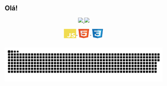 ## Olá!
<div align="center">
  <a href="https://github.com/Endizzz">
  <img height="180em" src="https://github-readme-stats.vercel.app/api?username=Endizzz&show_icons=true&theme=merko&include_all_commits=true&count_private=true"/>
  <img height="160em" src="https://github-readme-stats.vercel.app/api/top-langs/?username=Endizzz&layout=compact&langs_count=7&theme=merko"/>  
</div> 
        
    
<div align="center" style="display: inline_block"><br>
  <img align="center" alt="Rafa-Js" height="30" width="40" src="https://raw.githubusercontent.com/devicons/devicon/master/icons/javascript/javascript-plain.svg">
  <img align="center" alt="Rafa-HTML" height="30" width="40" src="https://raw.githubusercontent.com/devicons/devicon/master/icons/html5/html5-original.svg">
  <img align="center" alt="Rafa-CSS" height="30" width="40" src="https://raw.githubusercontent.com/devicons/devicon/master/icons/css3/css3-original.svg">
</div> 
    
  ##
 ![Snake animation](https://github.com/Endizzz/Endizzz/blob/output/github-contribution-grid-snake.svg)
 

